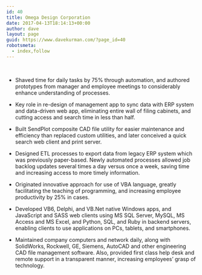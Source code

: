 ```yaml
---
id: 40
title: Omega Design Corporation
date: 2017-04-13T18:14:13+00:00
author: dave
layout: page
guid: https://www.davekurman.com/?page_id=40
robotsmeta:
  - index,follow
---
```

&nbsp;

  * Shaved time for daily tasks by 75% through automation, and authored prototypes from manager and employee meetings to considerably enhance understanding of processes.

  * Key role in re-design of management app to sync data with ERP system and data-driven web app, eliminating entire wall of filing cabinets, and cutting access and search time in less than half.

  * Built SendPlot composite CAD file utility for easier maintenance and efficiency than replaced custom utilities, and later conceived a quick search web client and print server.

  * Designed ETL processes to export data from legacy ERP system which was previously paper-based. Newly automated processes allowed job backlog updates several times a day versus once a week, saving time and increasing access to more timely information.

  * Originated innovative approach for use of VBA language, greatly facilitating the teaching of programming, and increasing employee productivity by 25% in cases.

  * Developed VB6, Delphi, and VB.Net native Windows apps, and JavaScript and SASS web clients using MS SQL Server, MySQL, MS Access and MS Excel, and Python, SQL, and Ruby in backend servers, enabling clients to use applications on PCs, tablets, and smartphones.

  * Maintained company computers and network daily, along with SolidWorks, Rockwell, GE, Siemens, AutoCAD and other engineering CAD file management software. Also, provided first class help desk and remote support in a transparent manner, increasing employees’ grasp of technology.